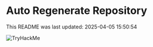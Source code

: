 # Auto Regenerate Repository

This README was last updated: 2025-04-05 15:50:54

 ![TryHackMe](https://tryhackme.com/badge/533634)